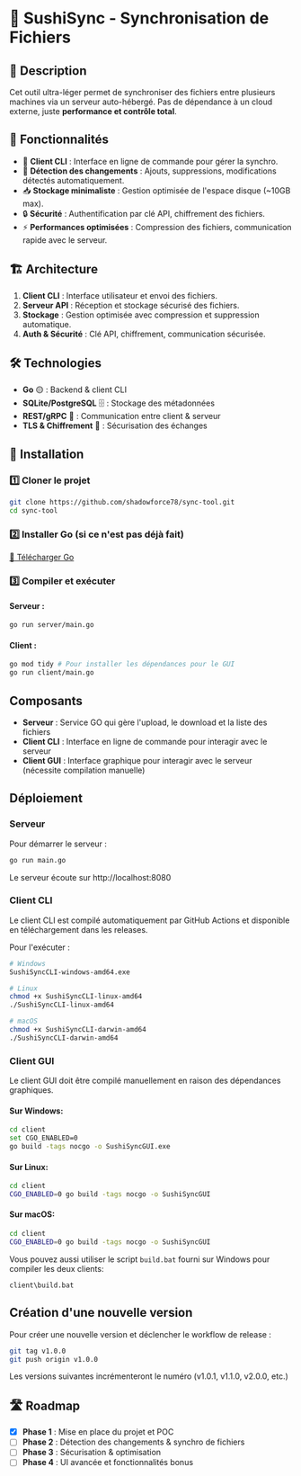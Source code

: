 # 📂 SushiSync - Synchronisation de Fichiers

## 🚀 Description

Cet outil ultra-léger permet de synchroniser des fichiers entre plusieurs machines via un serveur auto-hébergé. Pas de dépendance à un cloud externe, juste **performance et contrôle total**.

## 🎯 Fonctionnalités

- 📡 **Client CLI** : Interface en ligne de commande pour gérer la synchro.
- 🔄 **Détection des changements** : Ajouts, suppressions, modifications détectés automatiquement.
- 📥 **Stockage minimaliste** : Gestion optimisée de l'espace disque (~10GB max).
- 🔒 **Sécurité** : Authentification par clé API, chiffrement des fichiers.
- ⚡ **Performances optimisées** : Compression des fichiers, communication rapide avec le serveur.

## 🏗️ Architecture

1. **Client CLI** : Interface utilisateur et envoi des fichiers.
2. **Serveur API** : Réception et stockage sécurisé des fichiers.
3. **Stockage** : Gestion optimisée avec compression et suppression automatique.
4. **Auth & Sécurité** : Clé API, chiffrement, communication sécurisée.

## 🛠️ Technologies

- **Go** 🟡 : Backend & client CLI
- **SQLite/PostgreSQL** 🗄️ : Stockage des métadonnées
- **REST/gRPC** 🔌 : Communication entre client & serveur
- **TLS & Chiffrement** 🔐 : Sécurisation des échanges

## 📌 Installation

### 1️⃣ Cloner le projet

```sh
git clone https://github.com/shadowforce78/sync-tool.git
cd sync-tool
```

### 2️⃣ Installer Go (si ce n'est pas déjà fait)

[🔗 Télécharger Go](https://golang.org/dl/)

### 3️⃣ Compiler et exécuter

#### Serveur :

```sh
go run server/main.go
```

#### Client :

```sh
go mod tidy # Pour installer les dépendances pour le GUI 
go run client/main.go 
```

## Composants

- **Serveur** : Service GO qui gère l'upload, le download et la liste des fichiers
- **Client CLI** : Interface en ligne de commande pour interagir avec le serveur
- **Client GUI** : Interface graphique pour interagir avec le serveur (nécessite compilation manuelle)

## Déploiement

### Serveur

Pour démarrer le serveur :

```bash
go run main.go
```

Le serveur écoute sur http://localhost:8080

### Client CLI

Le client CLI est compilé automatiquement par GitHub Actions et disponible en téléchargement dans les releases.

Pour l'exécuter :

```bash
# Windows
SushiSyncCLI-windows-amd64.exe

# Linux
chmod +x SushiSyncCLI-linux-amd64
./SushiSyncCLI-linux-amd64

# macOS
chmod +x SushiSyncCLI-darwin-amd64
./SushiSyncCLI-darwin-amd64
```

### Client GUI

Le client GUI doit être compilé manuellement en raison des dépendances graphiques.

#### Sur Windows:
```bash
cd client
set CGO_ENABLED=0
go build -tags nocgo -o SushiSyncGUI.exe
```

#### Sur Linux:
```bash
cd client
CGO_ENABLED=0 go build -tags nocgo -o SushiSyncGUI
```

#### Sur macOS:
```bash
cd client
CGO_ENABLED=0 go build -tags nocgo -o SushiSyncGUI
```

Vous pouvez aussi utiliser le script `build.bat` fourni sur Windows pour compiler les deux clients:
```
client\build.bat
```

## Création d'une nouvelle version

Pour créer une nouvelle version et déclencher le workflow de release :

```bash
git tag v1.0.0
git push origin v1.0.0
```

Les versions suivantes incrémenteront le numéro (v1.0.1, v1.1.0, v2.0.0, etc.)

## 🛣️ Roadmap

- [x] **Phase 1** : Mise en place du projet et POC
- [ ] **Phase 2** : Détection des changements & synchro de fichiers
- [ ] **Phase 3** : Sécurisation & optimisation
- [ ] **Phase 4** : UI avancée et fonctionnalités bonus
